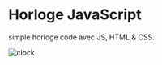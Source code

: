 # Horloge JavaScript

simple horloge codé avec JS, HTML & CSS.

![clock](https://zupimages.net/up/22/47/l1bp.png)